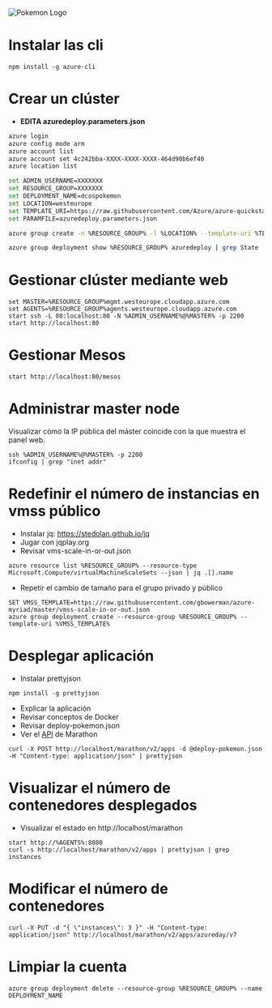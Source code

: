 ![Pokemon Logo](http://vignette1.wikia.nocookie.net/es.pokemon/images/6/61/Logo_de_Pok%C3%A9mon_(EN).png)

# Instalar las cli

```
npm install -g azure-cli
```

# Crear un clúster

* **EDITA azuredeploy.parameters.json**

```bash
azure login
azure config mode arm
azure account list
azure account set 4c242bba-XXXX-XXXX-XXXX-464d90b6ef40
azure location list
``` 

```bash
set ADMIN_USERNAME=XXXXXXX
set RESOURCE_GROUP=XXXXXXX
set DEPLOYMENT_NAME=dcospokemon
set LOCATION=westeurope
set TEMPLATE_URI=https://raw.githubusercontent.com/Azure/azure-quickstart-templates/master/101-acs-dcos/azuredeploy.json
set PARAMFILE=azuredeploy.parameters.json

azure group create -n %RESOURCE_GROUP% -l %LOCATION% --template-uri %TEMPLATE_URI% -e %PARAMFILE% --name %DEPLOYMENT_NAME%

azure group deployment show %RESOURCE_GROUP% azuredeploy | grep State
```

# Gestionar clúster mediante web

```
set MASTER=%RESOURCE_GROUP%mgmt.westeurope.cloudapp.azure.com
set AGENTS=%RESOURCE_GROUP%agents.westeurope.cloudapp.azure.com
start ssh -L 80:localhost:80 -N %ADMIN_USERNAME%@%MASTER% -p 2200 
start http://localhost:80
```

# Gestionar Mesos

```
start http://localhost:80/mesos
```

# Administrar master node

Visualizar cómo la IP pública del máster coincide con la que muestra el panel web.

```
ssh %ADMIN_USERNAME%@%MASTER% -p 2200
ifconfig | grep "inet addr"
```

# Redefinir el número de instancias en vmss público

* Instalar jq: https://stedolan.github.io/jq
* Jugar con jqplay.org
* Revisar vms-scale-in-or-out.json

```
azure resource list %RESOURCE_GROUP% --resource-type Microsoft.Compute/virtualMachineScaleSets --json | jq .[].name
``` 

* Repetir el cambio de tamaño para el grupo privado y público

```
SET VMSS_TEMPLATE=https://raw.githubusercontent.com/gbowerman/azure-myriad/master/vmss-scale-in-or-out.json
azure group deployment create --resource-group %RESOURCE_GROUP% --template-uri %VMSS_TEMPLATE%
```

# Desplegar aplicación

* Instalar prettyjson

``` 
npm install -g prettyjson
```

* Explicar la aplicación
* Revisar conceptos de Docker
* Revisar deploy-pokemon.json
* Ver el [API](https://mesosphere.github.io/marathon/docs/rest-api.html) de Marathon

```
curl -X POST http://localhost/marathon/v2/apps -d @deploy-pokemon.json -H "Content-type: application/json" | prettyjson
```

# Visualizar el número de contenedores desplegados

* Visualizar el estado en http://localhost/marathon

```
start http://%AGENTS%:8080
curl -s http://localhost/marathon/v2/apps | prettyjson | grep instances
```

# Modificar el número de contenedores

```
curl -X PUT -d "{ \"instances\": 3 }" -H "Content-type: application/json" http://localhost/marathon/v2/apps/azureday/v7
```

# Limpiar la cuenta

```
azure group deployment delete --resource-group %RESOURCE_GROUP% --name DEPLOYMENT_NAME
``` 
 
 
 
